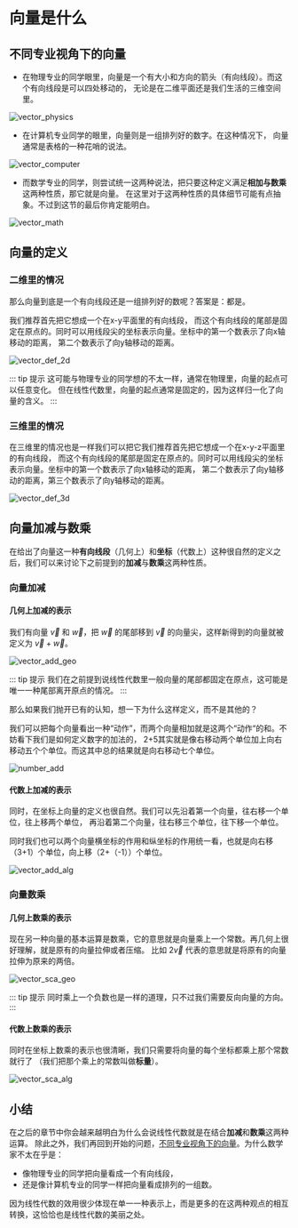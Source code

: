 # 向量是什么

## 不同专业视角下的向量

- 在物理专业的同学眼里，向量是一个有大小和方向的箭头（有向线段）。而这个有向线段是可以四处移动的，
无论是在二维平面还是我们生活的三维空间里。

![vector_physics](/whatIsVector/vector_physics.png)

- 在计算机专业同学的眼里，向量则是一组排列好的数字。在这种情况下，
向量通常是表格的一种花哨的说法。

![vector_computer](/whatIsVector/vector_computer.png)

- 而数学专业的同学，则尝试统一这两种说法，把只要这种定义满足**相加与数乘**这两种性质，那它就是向量。
在这里对于这两种性质的具体细节可能有点抽象。不过到这节的最后你肯定能明白。

![vector_math](/whatIsVector/vector_math.png)

## 向量的定义

### 二维里的情况

那么向量到底是一个有向线段还是一组排列好的数呢？答案是：都是。

我们推荐首先把它想成一个在x-y平面里的有向线段，
而这个有向线段的尾部是固定在原点的。同时可以用线段尖的坐标表示向量。坐标中的第一个数表示了向x轴移动的距离，
第二个数表示了向y轴移动的距离。

![vector_def_2d](/whatIsVector/vector_def_2d.png)

::: tip 提示
这可能与物理专业的同学想的不太一样，通常在物理里，向量的起点可以任意变化。
但在线性代数里，向量的起点通常是固定的，因为这样归一化了向量的含义。
:::

### 三维里的情况

在三维里的情况也是一样我们可以把它我们推荐首先把它想成一个在x-y-z平面里的有向线段，
而这个有向线段的尾部是固定在原点的。同时可以用线段尖的坐标表示向量。坐标中的第一个数表示了向x轴移动的距离，
第二个数表示了向y轴移动的距离，第三个数表示了向y轴移动的距离。

![vector_def_3d](/whatIsVector/vector_def_3d.png)

## 向量加减与数乘

在给出了向量这一种**有向线段**（几何上）和**坐标**（代数上）这种很自然的定义之后，我们可以来讨论下之前提到的**加减**与**数乘**这两种性质。

### 向量加减

#### 几何上加减的表示

我们有向量 $\vec{v}$ 和 $\vec{w}$，把 $\vec{w}$ 的尾部移到 $\vec{v}$ 的向量尖，这样新得到的向量就被定义为 $\vec{v}+\vec{w}$。

![vector_add_geo](/whatIsVector/vector_add_geo.png)

::: tip 提示
我们在之前提到说线性代数里一般向量的尾部都固定在原点，这可能是唯一一种尾部离开原点的情况。
:::

那么如果我们抛开已有的认知，想一下为什么这样定义，而不是其他的？

我们可以把每个向量看出一种“动作”，而两个向量相加就是这两个“动作“的和。不妨看下我们是如何定义数字的加法的，
2+5其实就是像右移动两个单位加上向右移动五个个单位。而这其中总的结果就是向右移动七个单位。

![number_add](/whatIsVector/number_add.png)

#### 代数上加减的表示

同时，在坐标上向量的定义也很自然。我们可以先沿着第一个向量，往右移一个单位，往上移两个单位，
再沿着第二个向量，往右移三个单位，往下移一个单位。

同时我们也可以两个向量横坐标的作用和纵坐标的作用统一看，也就是向右移（3+1）个单位，向上移（2+（-1））个单位。

![vector_add_alg](/whatIsVector/vector_add_alg.png)

### 向量数乘

#### 几何上数乘的表示

现在另一种向量的基本运算是数乘，它的意思就是向量乘上一个常数。再几何上很好理解，就是原有的向量拉伸或者压缩。
比如 $2\vec{v}$ 代表的意思就是将原有的向量拉伸为原来的两倍。

![vector_sca_geo](/whatIsVector/vector_sca_geo.png)

::: tip 提示
同时乘上一个负数也是一样的道理，只不过我们需要反向向量的方向。
:::

#### 代数上数乘的表示

同时在坐标上数乘的表示也很清晰，我们只需要将向量的每个坐标都乘上那个常数就行了
（我们把那个乘上的常数叫做**标量**）。

![vector_sca_alg](/whatIsVector/vector_sca_alg.png)

## 小结

在之后的章节中你会越来越明白为什么会说线性代数就是在结合**加减**和**数乘**这两种运算。
除此之外，我们再回到开始的问题，[不同专业视角下的向量](/document/whatIsVector/##不同专业视角下的向量)。为什么数学家不太在乎是：

- 像物理专业的同学把向量看成一个有向线段，
- 还是像计算机专业的同学一样把向量看成排列的一组数。

因为线性代数的效用很少体现在单一一种表示上，而是更多的在这两种观点的相互转换，这恰恰也是线性代数的美丽之处。
